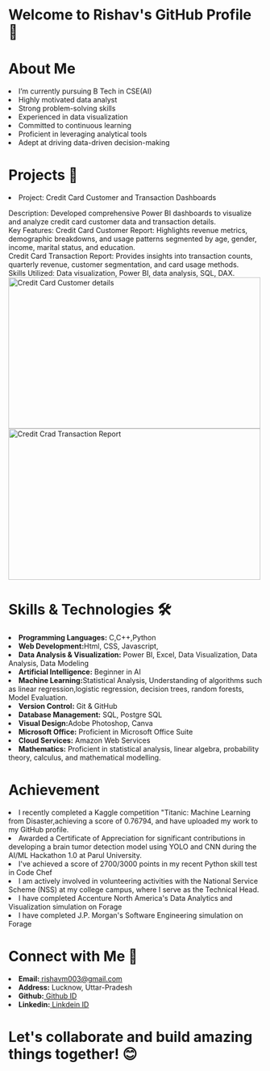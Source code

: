 # Welcome to Rishav's GitHub Profile 👋

# About Me 
<li> 
I’m currently pursuing B Tech in CSE(AI)
<li>Highly motivated data analyst
  <li>
Strong problem-solving skills
    <li>
Experienced in data visualization
      <li>
Committed to continuous learning
        <li>
Proficient in leveraging analytical tools
          <li>
Adept at driving data-driven decision-making
</li>

# Projects 🚀
<li>
  Project: Credit Card Customer and Transaction Dashboards

Description: Developed comprehensive Power BI dashboards to visualize and analyze credit card customer data and transaction details.<br>
Key Features:
Credit Card Customer Report: Highlights revenue metrics, demographic breakdowns, and usage patterns segmented by age, gender, income, marital status, and education.<br>
Credit Card Transaction Report: Provides insights into transaction counts, quarterly revenue, customer segmentation, and card usage methods.<br>
Skills Utilized: Data visualization, Power BI, data analysis, SQL, DAX.<br>
<img src="https://github.com/user-attachments/assets/311f034e-3e2d-4da4-ad1a-95506077ad37" alt="Credit Card Customer details" width="500" height="300">
<img src="https://github.com/user-attachments/assets/b878c9b7-de62-4a34-8950-83b5af81cca2" alt="Credit Crad Transaction Report" width="500" height="300">

</li>



# Skills & Technologies 🛠️
<li>
<b>Programming Languages:</b> C,C++,Python
<li>
<b>Web Development:</b>Html, CSS, Javascript,    
<li>
<b> Data Analysis & Visualization:</b> Power BI, Excel, Data Visualization, Data Analysis, Data Modeling
<li>
<b>Artificial Intelligence:</b> Beginner in AI
<li>
<b> Machine Learning:</b>Statistical Analysis, Understanding of algorithms such as linear regression,logistic regression, decision trees, random forests, Model Evaluation.
<li>
<b>Version Control:</b> Git & GitHub
<li>
<b>Database Management:</b> SQL, Postgre SQL
<li>
<b>Visual Design:</b>Adobe Photoshop, Canva
<li>
<b> Microsoft Office:</b> Proficient in Microsoft Office Suite
<li>
<b>Cloud Services:</b> Amazon Web Services
<li>
<b> Mathematics:</b> Proficient in statistical analysis, linear algebra, probability theory, calculus, and
 mathematical modelling. 
</li>

 # Achievement
<li>
 I recently completed a Kaggle competition "Titanic: Machine Learning from Disaster,achieving a score of 0.76794, and have uploaded my work to my GitHub profile.
<li>
Awarded a Certificate of Appreciation for significant contributions in developing a brain tumor detection model using YOLO and CNN during the AI/ML Hackathon 1.0 at Parul University.
<li>
 I've achieved a score of 2700/3000 points in my recent Python skill test in Code Chef
<li>
 I am actively involved in volunteering activities with the National Service Scheme (NSS) at
 my college campus, where I serve as the Technical Head.
<li>
 I have completed Accenture North America's Data Analytics and Visualization simulation
 on Forage
<li>
 I have completed J.P. Morgan's Software Engineering simulation on Forage

</li>

 # Connect with Me 🤝
<li>
<b>Email:</b><a href="rishavm003@gmail.com"> rishavm003@gmail.com</a>
<li>
<b>Address:</b> Lucknow, Uttar-Pradesh
<li>
<b>Github:</b><a href="https://github.com/rishavm003"> Github ID</a>
<li>
<b>Linkedin:</b><a href="https://www.linkedin.com/in/rishav-mishra-a95a85224?lipi=urn%3Ali%3Apage%3Ad_flagship3_profile_view_base_contact_details%3BAOmZA9DNTj65hTvsJJqMjg%3D%3D"> Linkdein ID</a>
 </li>


 # Let's collaborate and build amazing things together! 😊
